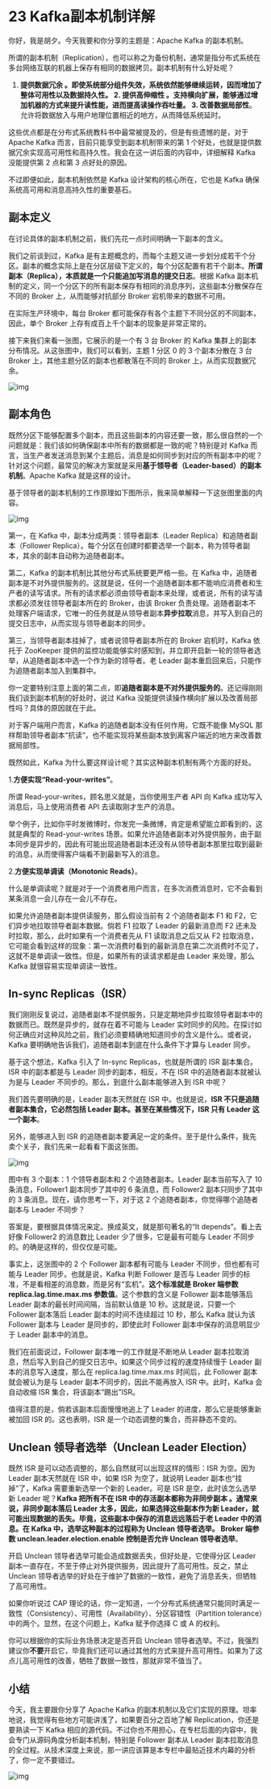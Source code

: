 23 Kafka副本机制详解
==============

你好，我是胡夕。今天我要和你分享的主题是：Apache Kafka 的副本机制。

所谓的副本机制（Replication），也可以称之为备份机制，通常是指分布式系统在多台网络互联的机器上保存有相同的数据拷贝。副本机制有什么好处呢？

1. **提供数据冗余 **。即使系统部分组件失效，系统依然能够继续运转，因而增加了整体可用性以及数据持久性。
2.** 提供高伸缩性 **。支持横向扩展，能够通过增加机器的方式来提升读性能，进而提高读操作吞吐量。
3.** 改善数据局部性**。允许将数据放入与用户地理位置相近的地方，从而降低系统延时。

这些优点都是在分布式系统教科书中最常被提及的，但是有些遗憾的是，对于 Apache Kafka 而言，目前只能享受到副本机制带来的第 1 个好处，也就是提供数据冗余实现高可用性和高持久性。我会在这一讲后面的内容中，详细解释 Kafka 没能提供第 2 点和第 3 点好处的原因。

不过即便如此，副本机制依然是 Kafka 设计架构的核心所在，它也是 Kafka 确保系统高可用和消息高持久性的重要基石。

副本定义
----

在讨论具体的副本机制之前，我们先花一点时间明确一下副本的含义。

我们之前谈到过，Kafka 是有主题概念的，而每个主题又进一步划分成若干个分区。副本的概念实际上是在分区层级下定义的，每个分区配置有若干个副本。**所谓副本（Replica），本质就是一个只能追加写消息的提交日志**。根据 Kafka 副本机制的定义，同一个分区下的所有副本保存有相同的消息序列，这些副本分散保存在不同的 Broker 上，从而能够对抗部分 Broker 宕机带来的数据不可用。

在实际生产环境中，每台 Broker 都可能保存有各个主题下不同分区的不同副本，因此，单个 Broker 上存有成百上千个副本的现象是非常正常的。

接下来我们来看一张图，它展示的是一个有 3 台 Broker 的 Kafka 集群上的副本分布情况。从这张图中，我们可以看到，主题 1 分区 0 的 3 个副本分散在 3 台 Broker 上，其他主题分区的副本也都散落在不同的 Broker 上，从而实现数据冗余。

![img](assets/1e22a89324cc19c21df73fde7cdbbae2.png)

副本角色
----

既然分区下能够配置多个副本，而且这些副本的内容还要一致，那么很自然的一个问题就是：我们该如何确保副本中所有的数据都是一致的呢？特别是对 Kafka 而言，当生产者发送消息到某个主题后，消息是如何同步到对应的所有副本中的呢？针对这个问题，最常见的解决方案就是采用**基于领导者（Leader-based）的副本机制**。Apache Kafka 就是这样的设计。

基于领导者的副本机制的工作原理如下图所示，我来简单解释一下这张图里面的内容。

![img](assets/2fa6fef8d596f046b628a3befa8d6d9f.png)

第一，在 Kafka 中，副本分成两类：领导者副本（Leader Replica）和追随者副本（Follower Replica）。每个分区在创建时都要选举一个副本，称为领导者副本，其余的副本自动称为追随者副本。

第二，Kafka 的副本机制比其他分布式系统要更严格一些。在 Kafka 中，追随者副本是不对外提供服务的。这就是说，任何一个追随者副本都不能响应消费者和生产者的读写请求。所有的请求都必须由领导者副本来处理，或者说，所有的读写请求都必须发往领导者副本所在的 Broker，由该 Broker 负责处理。追随者副本不处理客户端请求，它唯一的任务就是从领导者副本**异步拉取**消息，并写入到自己的提交日志中，从而实现与领导者副本的同步。

第三，当领导者副本挂掉了，或者说领导者副本所在的 Broker 宕机时，Kafka 依托于 ZooKeeper 提供的监控功能能够实时感知到，并立即开启新一轮的领导者选举，从追随者副本中选一个作为新的领导者。老 Leader 副本重启回来后，只能作为追随者副本加入到集群中。

你一定要特别注意上面的第二点，即**追随者副本是不对外提供服务的**。还记得刚刚我们谈到副本机制的好处时，说过 Kafka 没能提供读操作横向扩展以及改善局部性吗？具体的原因就在于此。

对于客户端用户而言，Kafka 的追随者副本没有任何作用，它既不能像 MySQL 那样帮助领导者副本“抗读”，也不能实现将某些副本放到离客户端近的地方来改善数据局部性。

既然如此，Kafka 为什么要这样设计呢？其实这种副本机制有两个方面的好处。

1.**方便实现“Read-your-writes”**。

所谓 Read-your-writes，顾名思义就是，当你使用生产者 API 向 Kafka 成功写入消息后，马上使用消费者 API 去读取刚才生产的消息。

举个例子，比如你平时发微博时，你发完一条微博，肯定是希望能立即看到的，这就是典型的 Read-your-writes 场景。如果允许追随者副本对外提供服务，由于副本同步是异步的，因此有可能出现追随者副本还没有从领导者副本那里拉取到最新的消息，从而使得客户端看不到最新写入的消息。

2.**方便实现单调读（Monotonic Reads）**。

什么是单调读呢？就是对于一个消费者用户而言，在多次消费消息时，它不会看到某条消息一会儿存在一会儿不存在。

如果允许追随者副本提供读服务，那么假设当前有 2 个追随者副本 F1 和 F2，它们异步地拉取领导者副本数据。倘若 F1 拉取了 Leader 的最新消息而 F2 还未及时拉取，那么，此时如果有一个消费者先从 F1 读取消息之后又从 F2 拉取消息，它可能会看到这样的现象：第一次消费时看到的最新消息在第二次消费时不见了，这就不是单调读一致性。但是，如果所有的读请求都是由 Leader 来处理，那么 Kafka 就很容易实现单调读一致性。

In-sync Replicas（ISR）
---------------------

我们刚刚反复说过，追随者副本不提供服务，只是定期地异步拉取领导者副本中的数据而已。既然是异步的，就存在着不可能与 Leader 实时同步的风险。在探讨如何正确应对这种风险之前，我们必须要精确地知道同步的含义是什么。或者说，Kafka 要明确地告诉我们，追随者副本到底在什么条件下才算与 Leader 同步。

基于这个想法，Kafka 引入了 In-sync Replicas，也就是所谓的 ISR 副本集合。ISR 中的副本都是与 Leader 同步的副本，相反，不在 ISR 中的追随者副本就被认为是与 Leader 不同步的。那么，到底什么副本能够进入到 ISR 中呢？

我们首先要明确的是，Leader 副本天然就在 ISR 中。也就是说，**ISR 不只是追随者副本集合，它必然包括 Leader 副本。甚至在某些情况下，ISR 只有 Leader 这一个副本**。

另外，能够进入到 ISR 的追随者副本要满足一定的条件。至于是什么条件，我先卖个关子，我们先来一起看看下面这张图。

![img](assets/df4824e3ae53e7aebd03c38d8859aae0.png)

图中有 3 个副本：1 个领导者副本和 2 个追随者副本。Leader 副本当前写入了 10 条消息，Follower1 副本同步了其中的 6 条消息，而 Follower2 副本只同步了其中的 3 条消息。现在，请你思考一下，对于这 2 个追随者副本，你觉得哪个追随者副本与 Leader 不同步？

答案是，要根据具体情况来定。换成英文，就是那句著名的“It depends”。看上去好像 Follower2 的消息数比 Leader 少了很多，它是最有可能与 Leader 不同步的。的确是这样的，但仅仅是可能。

事实上，这张图中的 2 个 Follower 副本都有可能与 Leader 不同步，但也都有可能与 Leader 同步。也就是说，Kafka 判断 Follower 是否与 Leader 同步的标准，不是看相差的消息数，而是另有“玄机”。**这个标准就是 Broker 端参数 replica.lag.time.max.ms 参数值**。这个参数的含义是 Follower 副本能够落后 Leader 副本的最长时间间隔，当前默认值是 10 秒。这就是说，只要一个 Follower 副本落后 Leader 副本的时间不连续超过 10 秒，那么 Kafka 就认为该 Follower 副本与 Leader 是同步的，即使此时 Follower 副本中保存的消息明显少于 Leader 副本中的消息。

我们在前面说过，Follower 副本唯一的工作就是不断地从 Leader 副本拉取消息，然后写入到自己的提交日志中。如果这个同步过程的速度持续慢于 Leader 副本的消息写入速度，那么在 replica.lag.time.max.ms 时间后，此 Follower 副本就会被认为是与 Leader 副本不同步的，因此不能再放入 ISR 中。此时，Kafka 会自动收缩 ISR 集合，将该副本“踢出”ISR。

值得注意的是，倘若该副本后面慢慢地追上了 Leader 的进度，那么它是能够重新被加回 ISR 的。这也表明，ISR 是一个动态调整的集合，而非静态不变的。

Unclean 领导者选举（Unclean Leader Election）
--------------------------------------

既然 ISR 是可以动态调整的，那么自然就可以出现这样的情形：ISR 为空。因为 Leader 副本天然就在 ISR 中，如果 ISR 为空了，就说明 Leader 副本也“挂掉”了，Kafka 需要重新选举一个新的 Leader。可是 ISR 是空，此时该怎么选举新 Leader 呢？**Kafka 把所有不在 ISR 中的存活副本都称为非同步副本 **。通常来说，非同步副本落后 Leader 太多，因此，如果选择这些副本作为新 Leader，就可能出现数据的丢失。毕竟，这些副本中保存的消息远远落后于老 Leader 中的消息。在 Kafka 中，选举这种副本的过程称为 Unclean 领导者选举。** Broker 端参数 unclean.leader.election.enable 控制是否允许 Unclean 领导者选举**。

开启 Unclean 领导者选举可能会造成数据丢失，但好处是，它使得分区 Leader 副本一直存在，不至于停止对外提供服务，因此提升了高可用性。反之，禁止 Unclean 领导者选举的好处在于维护了数据的一致性，避免了消息丢失，但牺牲了高可用性。

如果你听说过 CAP 理论的话，你一定知道，一个分布式系统通常只能同时满足一致性（Consistency）、可用性（Availability）、分区容错性（Partition tolerance）中的两个。显然，在这个问题上，Kafka 赋予你选择 C 或 A 的权利。

你可以根据你的实际业务场景决定是否开启 Unclean 领导者选举。不过，我强烈建议你**不要**开启它，毕竟我们还可以通过其他的方式来提升高可用性。如果为了这点儿高可用性的改善，牺牲了数据一致性，那就非常不值当了。

小结
--

今天，我主要跟你分享了 Apache Kafka 的副本机制以及它们实现的原理。坦率地说，我觉得有些地方可能讲浅了，如果要百分之百地了解 Replication，你还是要熟读一下 Kafka 相应的源代码。不过你也不用担心，在专栏后面的内容中，我会专门从源码角度分析副本机制，特别是 Follower 副本从 Leader 副本拉取消息的全过程。从技术深度上来说，那一讲应该算是本专栏中最贴近技术内幕的分析了，你一定不要错过。

![img](assets/91d5081a434c58600c0ea1ca4aad4f06.png)
